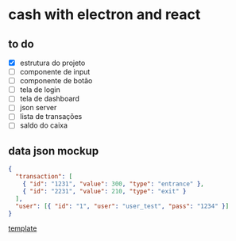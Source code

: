 # cash with electron and react

## to do

- [x] estrutura do projeto
- [ ] componente de input
- [ ] componente de botão
- [ ] tela de login
- [ ] tela de dashboard
- [ ] json server
- [ ] lista de transações
- [ ] saldo do caixa

## data json mockup

```json
{
  "transaction": [
    { "id": "1231", "value": 300, "type": "entrance" },
    { "id": "2231", "value": 210, "type": "exit" }
  ],
  "user": [{ "id": "1", "user": "user_test", "pass": "1234" }]
}
```

[template](https://www.youtube.com/watch?v=oAaS9ix8pes&t=1s)
